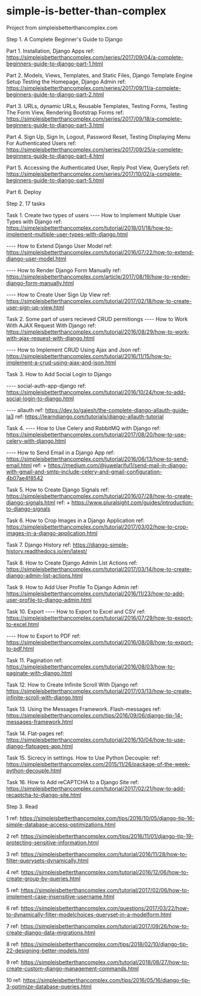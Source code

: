 # simple-is-better-than-complex
Project from simpleisbetterthancomplex.com


Step 1. A Complete Beginner's Guide to Django


Part 1. Installation, Django Apps 
ref: https://simpleisbetterthancomplex.com/series/2017/09/04/a-complete-beginners-guide-to-django-part-1.html


Part 2. Models, Views, Templates, and Static Files, Django Template Engine Setup
        Testing the Homepage, Django Admin
ref: https://simpleisbetterthancomplex.com/series/2017/09/11/a-complete-beginners-guide-to-django-part-2.html


Part 3. URLs, dynamic URLs, Reusable Templates, Testing
        Forms, Testing The Form View, Rendering Bootstrap Forms
ref: https://simpleisbetterthancomplex.com/series/2017/09/18/a-complete-beginners-guide-to-django-part-3.html


Part 4. Sign Up, Sign In, Logout, Password Reset, Testing
        Displaying Menu For Authenticated Users
ref: https://simpleisbetterthancomplex.com/series/2017/09/25/a-complete-beginners-guide-to-django-part-4.html


Part 5. Accessing the Authenticated User, Reply Post View, QuerySets
ref: https://simpleisbetterthancomplex.com/series/2017/10/02/a-complete-beginners-guide-to-django-part-5.html


Part 6. Deploy




Step 2. 17 tasks


Task 1. Create two types of users
---- How to Implement Multiple User Types with Django
ref: https://simpleisbetterthancomplex.com/tutorial/2018/01/18/how-to-implement-multiple-user-types-with-django.html

---- How to Extend Django User Model
ref: https://simpleisbetterthancomplex.com/tutorial/2016/07/22/how-to-extend-django-user-model.html

---- How to Render Django Form Manually
ref: https://simpleisbetterthancomplex.com/article/2017/08/19/how-to-render-django-form-manually.html

---- How to Create User Sign Up View
ref: https://simpleisbetterthancomplex.com/tutorial/2017/02/18/how-to-create-user-sign-up-view.html



Task 2. Some part of users recieved CRUD permitiongs 
---- How to Work With AJAX Request With Django
ref: https://simpleisbetterthancomplex.com/tutorial/2016/08/29/how-to-work-with-ajax-request-with-django.html

---- How to Implement CRUD Using Ajax and Json
ref: https://simpleisbetterthancomplex.com/tutorial/2016/11/15/how-to-implement-a-crud-using-ajax-and-json.html



Task 3. How to Add Social Login to Django

---- social-auth-app-django
ref: https://simpleisbetterthancomplex.com/tutorial/2016/10/24/how-to-add-social-login-to-django.html

---- allauth
ref: https://dev.to/gajesh/the-complete-django-allauth-guide-la3
ref: https://learndjango.com/tutorials/django-allauth-tutorial



Task 4. 
---- How to Use Celery and RabbitMQ with Django
ref: https://simpleisbetterthancomplex.com/tutorial/2017/08/20/how-to-use-celery-with-django.html

---- How to Send Email in a Django App
ref: https://simpleisbetterthancomplex.com/tutorial/2016/06/13/how-to-send-email.html
ref: + https://medium.com/@juwelariful1/send-mail-in-django-with-gmail-and-smtp-include-celery-and-gmail-configuration-4b07ae4f8542



Task 5. How to Create Django Signals
ref: https://simpleisbetterthancomplex.com/tutorial/2016/07/28/how-to-create-django-signals.html
ref: + https://www.pluralsight.com/guides/introduction-to-django-signals



Task 6. How to Crop Images in a Django Application
ref: https://simpleisbetterthancomplex.com/tutorial/2017/03/02/how-to-crop-images-in-a-django-application.html



Task 7. Django History
ref: https://django-simple-history.readthedocs.io/en/latest/



Task 8. How to Create Django Admin List Actions
ref: https://simpleisbetterthancomplex.com/tutorial/2017/03/14/how-to-create-django-admin-list-actions.html



Task 9. How to Add User Profile To Django Admin
ref: https://simpleisbetterthancomplex.com/tutorial/2016/11/23/how-to-add-user-profile-to-django-admin.html



Task 10. Export
---- How to Export to Excel and CSV
ref: https://simpleisbetterthancomplex.com/tutorial/2016/07/29/how-to-export-to-excel.html

---- How to Export to PDF
ref: https://simpleisbetterthancomplex.com/tutorial/2016/08/08/how-to-export-to-pdf.html



Task 11. Pagination
ref: https://simpleisbetterthancomplex.com/tutorial/2016/08/03/how-to-paginate-with-django.html



Task 12. How to Create Infinite Scroll With Django
ref: https://simpleisbetterthancomplex.com/tutorial/2017/03/13/how-to-create-infinite-scroll-with-django.html



Task 13. Using the Messages Framework. Flash-messages
ref: https://simpleisbetterthancomplex.com/tips/2016/09/06/django-tip-14-messages-framework.html



Task 14. Flat-pages
ref: https://simpleisbetterthancomplex.com/tutorial/2016/10/04/how-to-use-django-flatpages-app.html



Task 15. Sicrecy in settings. How to Use Python Decouple: 
ref: https://simpleisbetterthancomplex.com/2015/11/26/package-of-the-week-python-decouple.html



Task 16. How to Add reCAPTCHA to a Django Site
ref: https://simpleisbetterthancomplex.com/tutorial/2017/02/21/how-to-add-recaptcha-to-django-site.html



Step 3. Read

1 ref: https://simpleisbetterthancomplex.com/tips/2016/10/05/django-tip-16-simple-database-access-optimizations.html

2 ref: https://simpleisbetterthancomplex.com/tips/2016/11/01/django-tip-19-protecting-sensitive-information.html

3 ref: https://simpleisbetterthancomplex.com/tutorial/2016/11/28/how-to-filter-querysets-dynamically.html

4 ref: https://simpleisbetterthancomplex.com/tutorial/2016/12/06/how-to-create-group-by-queries.html

5 ref: https://simpleisbetterthancomplex.com/tutorial/2017/02/06/how-to-implement-case-insensitive-username.html

6 ref: https://simpleisbetterthancomplex.com/questions/2017/03/22/how-to-dynamically-filter-modelchoices-queryset-in-a-modelform.html

7 ref: https://simpleisbetterthancomplex.com/tutorial/2017/09/26/how-to-create-django-data-migrations.html

8 ref: https://simpleisbetterthancomplex.com/tips/2018/02/10/django-tip-22-designing-better-models.html

9 ref: https://simpleisbetterthancomplex.com/tutorial/2018/08/27/how-to-create-custom-django-management-commands.html

10 ref: https://simpleisbetterthancomplex.com/tips/2016/05/16/django-tip-3-optimize-database-queries.html













